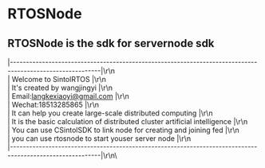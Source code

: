 # RTOSNode
RTOSNode is the sdk for servernode sdk
--------------------------------------
|----------------------------------------------------------------------------------------------------------|\r\n\
|                                        Welcome to SintolRTOS                                             |\r\n\
|                                      It's created by wangjingyi                                          |\r\n\
|                                      Email:langkexiaoyi@gmail.com                                        |\r\n\
|                                          Wechat:18513285865                                              |\r\n\
|                        It can help you create large-scale distributed computing                          |\r\n\
|                   It is the basic calculation of distributed cluster artificial intelligence             |\r\n\
|                         You can use CSintolSDK to link node for creating and joining fed                 |\r\n\
|                                  you can use rtosnode to start youser server node                                                                        |\r\n\
|----------------------------------------------------------------------------------------------------------|\r\n\